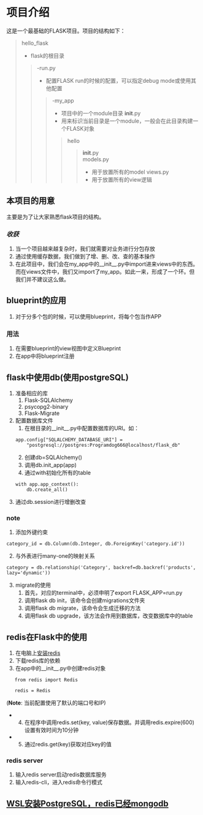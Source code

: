 # 项目介绍
这是一个最基础的FLASK项目。项目的结构如下：
>hello_flask<br>
>- flask的根目录
>>-run.py<br>
>>- 配置FLASK run的时候的配置，可以指定debug mode或使用其他配置
>>>-my_app<br>
>>>- 项目中的一个module目录
>>>__init__.py<br>
>>>- 用来标识当前目录是一个module，一般会在此目录构建一个FLASK对象
>>>>hello<br>
>>>>>__init__.py<br>
>>>>>models.py<br>
>>>>>- 用于放置所有的model
>>>>>views.py
>>>>>- 用于放置所有的view逻辑



## **本项目的用意**
主要是为了让大家熟悉flask项目的结构。
### ***收获***
1. 当一个项目越来越复杂时，我们就需要对业务进行分包存放
2. 通过使用缓存数据，我们做到了增、删、改、查的基本操作
3. 在此项目中，我们会在my_app中的__init__.py中import进来views中的东西。而在views文件中，我们又import了my_app。如此一来，形成了一个环。但我们并不建议这么做。


## blueprint的应用
1. 对于分多个包的时候，可以使用blueprint，将每个包当作APP
### 用法
1. 在需要blueprint的view视图中定义Blueprint
2. 在app中将blueprint注册

## flask中使用db(使用postgreSQL)
1. 准备相应的库
    1. Flask-SQLAlchemy
    2. psycopg2-binary
    3. Flask-Migrate
2. 配置数据库文件
    1. 在根目录的__init__.py中配置数据库的URI。如：
    ```
    app.config["SQLALCHEMY_DATABASE_URI"] = 
        "postgresql://postgres:Programdog666@localhost/flask_db"
    ```
    2. 创建db=SQLAlchemy()
    3. 调用db.init_app(app)
    4. 通过with初始化所有的table<br>
    ```
    with app.app_context():
        db.create_all()
    ```
3. 通过db.session进行增删改查
### note
1. 添加外键约束
```
category_id = db.Column(db.Integer, db.ForeignKey('category.id'))
```
2. 与外表进行many-one的映射关系
```
category = db.relationship('Category', backref=db.backref('products', lazy='dynamic'))
```
3. migrate的使用
    1. 首先，对应的terminal中，必须申明了export FLASK_APP=run.py
    2. 调用flask db init，该命令会创建migrations文件夹
    3. 调用flask db migrate，该命令会生成迁移的方法
    4. 调用flask db upgrade，该方法会作用到数据库，改变数据库中的table

## redis在Flask中的使用
 1. 在电脑上[安装redis](https://redis.io/docs/data-types/tutorial/)
 2. 下载redis库的依赖
 3. 在app中的__init__.py中创建redis对象
 ```
    from redis import Redis
    
    redis = Redis
 ```
(**Note**: 当前配置使用了默认的端口号和IP)
 - 4. 在程序中调用redis.set(key, value)保存数据。并调用redis.expire(600)设置有效时间为10分钟
 - 5. 通过redis.get(key)获取对应key的值
 ### redis server
 1. 输入redis server启动redis数据库服务
 2. 输入redis-cli，进入redis命令行模式

 ## [WSL安装PostgreSQL，redis已经mongodb](https://learn.microsoft.com/zh-cn/windows/wsl/tutorials/wsl-database)